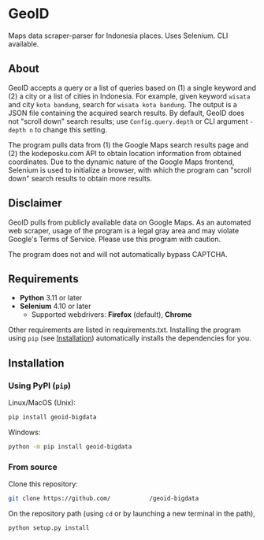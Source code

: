 # GeoID

Maps data scraper-parser for Indonesia places. Uses Selenium. CLI available.

## About

GeoID accepts a query or a list of queries based on (1) a single keyword and (2) a city or a list of cities in Indonesia. For example, given keyword `wisata` and city `kota bandung`, search for `wisata kota bandung`. The output is a JSON file containing the acquired search results. By default, GeoID does not "scroll down" search results; use `Config.query.depth` or CLI argument `-depth n` to change this setting.

The program pulls data from (1) the Google Maps search results page and (2) the kodeposku.com API to obtain location information from obtained coordinates. Due to the dynamic nature of the Google Maps frontend, Selenium is used to initialize a browser, with which the program can "scroll down" search results to obtain more results.

## Disclaimer

GeoID pulls from publicly available data on Google Maps. As an automated web scraper, usage of the program is a legal gray area and may violate Google's Terms of Service. Please use this program with caution.

The program does not and will not automatically bypass CAPTCHA.

## Requirements

* **Python** 3.11 or later
* **Selenium** 4.10 or later
  * Supported webdrivers: **Firefox** (default), **Chrome**

Other requirements are listed in requirements.txt. Installing the program using `pip` (see [Installation](#installation)) automatically installs the dependencies for you.

## Installation

### Using PyPI (`pip`)

Linux/MacOS (Unix):

```bash
pip install geoid-bigdata
```

Windows:

```bash
python -m pip install geoid-bigdata
```

### From source

Clone this repository:

```bash
git clone https://github.com/           /geoid-bigdata
```

On the repository path (using `cd` or by launching a new terminal in the path),

```bash
python setup.py install
```
